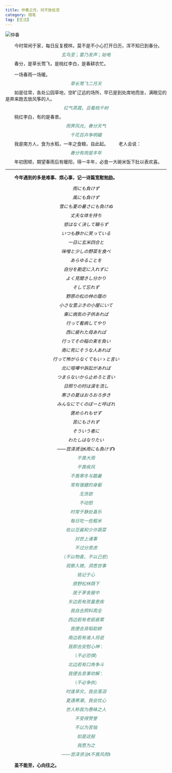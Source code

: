 ```yaml
---
title: 仲春之月，何不放纸鸢
category: 随笔
tag: [生活]
---
```


![仲春](https://pic-cdn.sukiu.net/2020/03/20/e9b134c4b6682a7b66ad6529b487a724_1584717489875.png)

&emsp;&emsp;今时常闲于家，每日反复模样。莫不是不小心打开日历，浑不知已到春分。<br>
<font color=" #428675">
$$玄鸟至；雷乃发声；始电$$
</font>
&emsp;&emsp;春分，是草长莺飞，是桃红李白，是春耕农忙。<br>

&emsp;&emsp;一场春雨一场暖。
<font color=" #428675">
$$草长莺飞二月天$$
</font>
&emsp;&emsp;如是往常，各处公园草地，空旷辽远的场所，早已是到处席地而坐，满眼见的是奔来跑去放风筝的人。
<font color=" #428675">
$$红气蒸霞，且看桃千树$$
</font>
&emsp;&emsp;桃红李白，有的是春景。
<font color=" #428675">
$$雨霁风光，春分天气$$
$$千花百卉争明媚$$
</font>
&emsp;&emsp;我是南方人，食为水稻，一年之食粮，自此起。
&emsp;&emsp;老人会说：
<font color=" #428675">
$$春分有雨是丰年$$
</font>
&emsp;&emsp;年初困顿，期望春雨后有暖阳，得一丰年，必食一大碗米饭下肚以表欢喜。

----------

&emsp;&emsp;**今年遇到的多是难事、烦心事，记一诗篇宽慰勉励。**

$$雨にも負けず$$
$$風にも負けず$$
$$雪にも夏の暑さにも負けぬ$$
$$丈夫な体を持ち$$
$$慾はなく 決して瞋らず$$
$$いつも静かに笑っている$$
$$一日に玄米四合と$$
$$味噌と少しの野菜を食べ$$
$$あらゆることを$$
$$自分を勘定に入れずに$$
$$よく見聞きし分かり$$
$$そして忘れず$$
$$野原の松の林の蔭の$$
$$小さな萱ぶきの小屋にいて$$
$$東に病気の子供あれば$$
$$行って看病してやり$$
$$西に疲れた母あれば$$
$$行ってその稲の束を負い$$
$$南に死にそうな人あれば$$
$$行って怖がらなくてもいゝと言い$$
$$北に喧嘩や訴訟があれば$$
$$つまらないから止めろと言い$$
$$日照りの时は涙を流し$$
$$寒さの夏はおろおろ歩き$$
$$みんなにでくのぼーと呼ばれ$$
$$褒められもせず$$
$$苦にもされず$$
$$そういう者に$$
$$わたしはなりたい$$
$$——宫泽贤治《雨にも負けず》$$
<font color=" #428675">
$$不畏大雨$$
$$不畏疾风$$
$$不畏寒冬与酷暑$$
$$常有强健的身躯$$
$$无贪欲$$
$$不动怒$$
$$时常于静处喜乐$$
$$每日吃一些粗米$$
$$佐以豆酱和少许蔬菜$$
$$对世上诸事$$
$$不过分思虑$$
$$（不以物喜，不以己悲）$$
$$观察入微，洞悉世事$$
$$铭记于心$$
$$原野松林荫下$$
$$居于茅舍屋中$$
$$东边若有孩童患疾$$
$$我自去照料周全$$
$$西边若有老妪疲累$$
$$我便去背稻助耕$$
$$南边若有谁人将逝$$
$$我即去安慰心神：$$
$$（不必恐惧）$$
$$北边若有口角争斗$$
$$我便去息事劝解：$$
$$（不必争执）$$
$$时逢旱灾，我会落泪$$
$$夏遇寒潮，我会忧心$$
$$世人称我为愚昧之人$$
$$不受得赞誉$$
$$不以为苦恼$$
$$如是这般$$
$$我愿为之$$
$$——宫泽贤治《不畏风雨》$$
</font>

&emsp;&emsp;**虽不能至，心向往之。**
